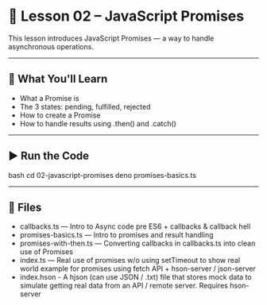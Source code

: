 # 📘 Lesson 02 – JavaScript Promises

This lesson introduces JavaScript Promises — a way to handle asynchronous operations.

---

## 🔹 What You'll Learn

- What a Promise is
- The 3 states: pending, fulfilled, rejected
- How to create a Promise
- How to handle results using .then() and .catch()

---

## ▶️ Run the Code

bash
cd 02-javascript-promises
deno promises-basics.ts


---

## 📁 Files

- callbacks.ts — Intro to Async code pre ES6 + callbacks & callback hell
- promises-basics.ts — Intro to promises and result handling
- promises-with-then.ts — Converting callbacks in callbacks.ts into clean use of Promises
- index.ts — Real use of promises w/o using setTimeout to show real world example for promises using fetch API + hson-server / json-server
- index.hson - A hjson (can use JSON / .txt) file that stores mock data to simulate getting real data from an API / remote server. Requires hson-server 
